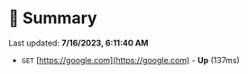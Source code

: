 # 📖 Summary
Last updated: **7/16/2023, 6:11:40 AM**

- `GET` [https://google.com](https://google.com) - **Up** (137ms)
